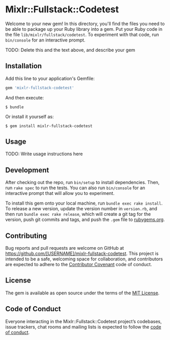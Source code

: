 # Mixlr::Fullstack::Codetest

Welcome to your new gem! In this directory, you'll find the files you need to be able to package up your Ruby library into a gem. Put your Ruby code in the file `lib/mixlr/fullstack/codetest`. To experiment with that code, run `bin/console` for an interactive prompt.

TODO: Delete this and the text above, and describe your gem

## Installation

Add this line to your application's Gemfile:

```ruby
gem 'mixlr-fullstack-codetest'
```

And then execute:

    $ bundle

Or install it yourself as:

    $ gem install mixlr-fullstack-codetest

## Usage

TODO: Write usage instructions here

## Development

After checking out the repo, run `bin/setup` to install dependencies. Then, run `rake spec` to run the tests. You can also run `bin/console` for an interactive prompt that will allow you to experiment.

To install this gem onto your local machine, run `bundle exec rake install`. To release a new version, update the version number in `version.rb`, and then run `bundle exec rake release`, which will create a git tag for the version, push git commits and tags, and push the `.gem` file to [rubygems.org](https://rubygems.org).

## Contributing

Bug reports and pull requests are welcome on GitHub at https://github.com/[USERNAME]/mixlr-fullstack-codetest. This project is intended to be a safe, welcoming space for collaboration, and contributors are expected to adhere to the [Contributor Covenant](http://contributor-covenant.org) code of conduct.

## License

The gem is available as open source under the terms of the [MIT License](https://opensource.org/licenses/MIT).

## Code of Conduct

Everyone interacting in the Mixlr::Fullstack::Codetest project’s codebases, issue trackers, chat rooms and mailing lists is expected to follow the [code of conduct](https://github.com/[USERNAME]/mixlr-fullstack-codetest/blob/master/CODE_OF_CONDUCT.md).
